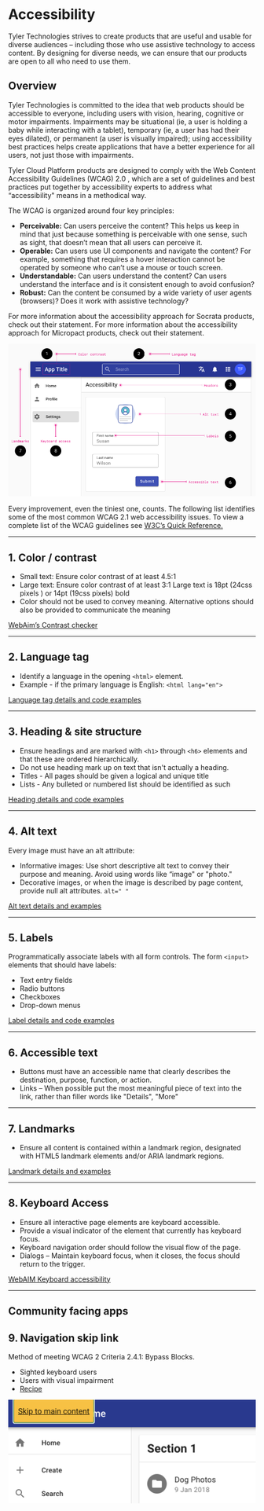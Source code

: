 # Accessibility

Tyler Technologies strives to create products that are useful and usable for diverse audiences – including those who use assistive technology to access content. By designing for diverse needs, we can ensure that our products are open to all who need to use them. 

## Overview

Tyler Technologies is committed to the idea that web products should be accessible to everyone, including users with vision, hearing, cognitive or motor impairments. Impairments may be situational (ie, a user is holding a baby while interacting with a tablet), temporary (ie, a user has had their eyes dilated), or permanent (a user is visually impaired); using accessibility best practices helps create applications that have a better experience for all users, not just those with impairments.

Tyler Cloud Platform products are designed to comply with the Web Content Accessibility Guidelines (WCAG) 2.0 , which are a set of guidelines and best practices put together by accessibility experts to address what “accessibility" means in a methodical way.

The WCAG is organized around four key principles:

- **Perceivable:** Can users perceive the content? This helps us keep in mind that just because something is perceivable with one sense, such as sight, that doesn’t mean that all users can perceive it.
- **Operable:** Can users use UI components and navigate the content? For example, something that requires a hover interaction cannot be operated by someone who can’t use a mouse or touch screen.
- **Understandable:** Can users understand the content? Can users understand the interface and is it consistent enough to avoid confusion?
- **Robust:** Can the content be consumed by a wide variety of user agents (browsers)? Does it work with assistive technology?

For more information about the accessibility approach for Socrata products, check out their statement. For more information about the accessibility approach for Micropact products, check out their statement. 

<ImageBlock>

![Image of a page with the 8 parts of accessibility highlighted.](./images/accessibility-overview.png)

</ImageBlock>

Every improvement, even the tiniest one, counts.  The following list identifies some of the most common WCAG 2.1 web accessibility issues.   To view a complete list of the WCAG guidelines see [W3C’s Quick Reference.](https://www.w3.org/WAI/WCAG21/quickref/)

---

## 1. Color / contrast
- Small text: Ensure color contrast of at least 4.5:1
- Large text: Ensure color contrast of at least 3:1 
Large text is 18pt (24css pixels ) or 14pt (19css pixels) bold
- Color should not be used to convey meaning. Alternative options should also be provided to communicate the meaning

[WebAim’s Contrast checker](https://webaim.org/resources/contrastchecker/)

---

## 2. Language tag

- Identify a language in the opening `<html>` element.
- Example - if the primary language is English: `<html lang="en">`

[Language tag details and code examples](https://dequeuniversity.com/rules/axe/3.3/html-lang-valid)

---

## 3. Heading & site structure 

- Ensure headings and are marked with `<h1>` through `<h6>` elements and that these are ordered hierarchically. 
- Do not use heading mark up on text that isn't actually a heading.
- Titles - All pages should be given a logical and unique title
- Lists - Any bulleted or numbered list should be identified as such 

[Heading details and code examples](https://dequeuniversity.com/rules/axe/3.0/heading-order)

---

## 4. Alt text

Every image must have an alt attribute:

- Informative images: Use short descriptive alt text to convey their purpose and meaning. Avoid using words like “image" or "photo."
- Decorative images, or when the image is described by page content, provide null alt attributes. `alt=" "`

[Alt text details and examples](https://dequeuniversity.com/rules/axe/2.6/image-alt)

---

## 5. Labels
				
Programmatically associate labels with all form controls. The form `<input>` elements that should have labels:
- Text entry fields
- Radio buttons
-	Checkboxes
-	Drop-down menus

[Label details and code examples](https://dequeuniversity.com/rules/axe/3.2/label)

---

## 6. Accessible text

- Buttons must have an accessible name that clearly describes the destination, purpose, function, or action.
-	Links – When possible put the most meaningful piece of text into the link, rather than filler words like "Details", "More"

---

## 7. Landmarks

- Ensure all content is contained within a landmark region, designated with HTML5 landmark elements and/or ARIA landmark regions.

[Landmark details and examples](https://dequeuniversity.com/rules/axe/3.2/region)

---

## 8. Keyboard Access

- Ensure all interactive page elements are keyboard accessible.
- Provide a visual indicator of the element that currently has keyboard focus.
- Keyboard navigation order should follow the visual flow of the page.
- Dialogs – Maintain keyboard focus, when it closes, the focus should return to the trigger.

[WebAIM Keyboard accessibility](https://webaim.org/techniques/keyboard/)

---

## Community facing apps 

## 9. Navigation skip link 

Method of meeting WCAG 2 Criteria 2.4.1: Bypass Blocks.

- Sighted keyboard users
- Users with visual impairment
- [Recipe](/recipes/accessibility/skip-to-main-content)

<ImageBlock maxWidth="600px">

![Image of a skip link contained in the omnibar.](./images/skip-link.png)

</ImageBlock>
